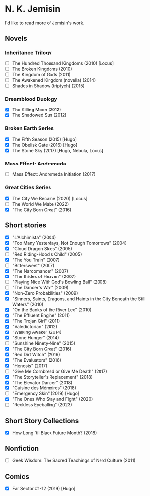 # N. K. Jemisin

I'd like to read more of Jemisin's work.

## Novels

### Inheritance Trilogy
- [ ] The Hundred Thousand Kingdoms (2010) [Locus]
- [ ] The Broken Kingdoms (2010)
- [ ] The Kingdom of Gods (2011)
- [ ] The Awakened Kingdom (novella) (2014)
- [ ] Shades in Shadow (triptych) (2015)

### Dreamblood Duology
- [x] The Killing Moon (2012)
- [x] The Shadowed Sun (2012)

### Broken Earth Series
- [x] The Fifth Season (2015) [Hugo]
- [x] The Obelisk Gate (2016) [Hugo]
- [x] The Stone Sky (2017) [Hugo, Nebula, Locus]

### Mass Effect: Andromeda
- [ ] Mass Effect: Andromeda Initiation (2017)

### Great Cities Series
- [x] The City We Became (2020) [Locus]
- [ ] The World We Make (2022)
- [x] "The City Born Great" (2016)

## Short stories

- [x] "L'Alchimista" (2004)
- [x] "Too Many Yesterdays, Not Enough Tomorrows" (2004)
- [x] "Cloud Dragon Skies" (2005)
- [ ] "Red Riding-Hood's Child" (2005)
- [x] "The You Train" (2007)
- [ ] "Bittersweet" (2007)
- [x] "The Narcomancer" (2007)
- [x] "The Brides of Heaven" (2007)
- [ ] "Playing Nice With God's Bowling Ball" (2008)
- [ ] "The Dancer's War" (2009)
- [x] "Non-Zero Probabilities" (2009)
- [x] "Sinners, Saints, Dragons, and Haints in the City Beneath the Still Waters" (2010)
- [x] "On the Banks of the River Lex" (2010)
- [x] "The Effluent Engine" (2011)
- [x] "The Trojan Girl" (2011)
- [x] "Valedictorian" (2012)
- [x] "Walking Awake" (2014)
- [x] "Stone Hunger" (2014)
- [ ] "Sunshine Ninety-Nine" (2015)
- [x] "The City Born Great" (2016)
- [x] "Red Dirt Witch" (2016)
- [x] "The Evaluators" (2016)
- [x] "Henosis" (2017)
- [ ] "Give Me Cornbread or Give Me Death" (2017)
- [x] "The Storyteller's Replacement" (2018)
- [x] "The Elevator Dancer" (2018)
- [x] "Cuisine des Mémoires" (2018)
- [ ] "Emergency Skin" (2019) [Hugo]
- [x] "The Ones Who Stay and Fight" (2020)
- [ ] "Reckless Eyeballing" (2023)

## Short Story Collections

- [x] How Long 'til Black Future Month? (2018)

## Nonfiction

- [ ] Geek Wisdom: The Sacred Teachings of Nerd Culture (2011)

## Comics

- [x] Far Sector #1-12 (2019) [Hugo]
